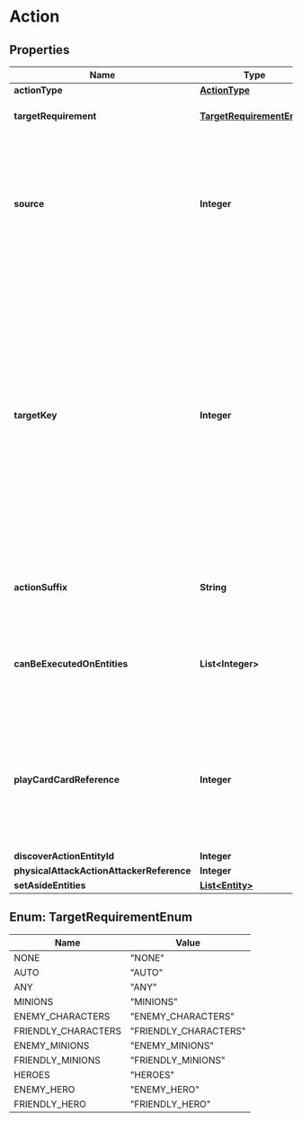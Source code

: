 
# Action

## Properties
Name | Type | Description | Notes
------------ | ------------- | ------------- | -------------
**actionType** | [**ActionType**](ActionType.md) |  |  [optional]
**targetRequirement** | [**TargetRequirementEnum**](#TargetRequirementEnum) | The target requirements of this action.  |  [optional]
**source** | **Integer** | An entity corresponding to the source of this action. For battlecries, the source is the minion with the battlecry. Otherwise, it is the player.  |  [optional]
**targetKey** | **Integer** | The target of the action. For summons, it is the index to summon into. For spell-like actions without predefined targets, like playing a spell card or a battlecry that has a user-selected target, it corresponds to the entity that can be targeted. For discovers, it corresponds to the choice&#39;s target.  |  [optional]
**actionSuffix** | **String** | A human-readable string describing the action.  |  [optional]
**canBeExecutedOnEntities** | **List&lt;Integer&gt;** | A list of entitiy IDs for valid targets of a battlecry, physical attack or discover action.  |  [optional]
**playCardCardReference** | **Integer** | The entity ID of the card that generated this play card action. Play card actions include summons, spells, weapon equips and hero powers.  |  [optional]
**discoverActionEntityId** | **Integer** |  |  [optional]
**physicalAttackActionAttackerReference** | **Integer** |  |  [optional]
**setAsideEntities** | [**List&lt;Entity&gt;**](Entity.md) |  |  [optional]


<a name="TargetRequirementEnum"></a>
## Enum: TargetRequirementEnum
Name | Value
---- | -----
NONE | &quot;NONE&quot;
AUTO | &quot;AUTO&quot;
ANY | &quot;ANY&quot;
MINIONS | &quot;MINIONS&quot;
ENEMY_CHARACTERS | &quot;ENEMY_CHARACTERS&quot;
FRIENDLY_CHARACTERS | &quot;FRIENDLY_CHARACTERS&quot;
ENEMY_MINIONS | &quot;ENEMY_MINIONS&quot;
FRIENDLY_MINIONS | &quot;FRIENDLY_MINIONS&quot;
HEROES | &quot;HEROES&quot;
ENEMY_HERO | &quot;ENEMY_HERO&quot;
FRIENDLY_HERO | &quot;FRIENDLY_HERO&quot;



